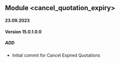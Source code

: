 ## Module <cancel_quotation_expiry>

#### 23.09.2023
#### Version 15.0.1.0.0
##### ADD
- Initial commit for Cancel Expired Quotations

